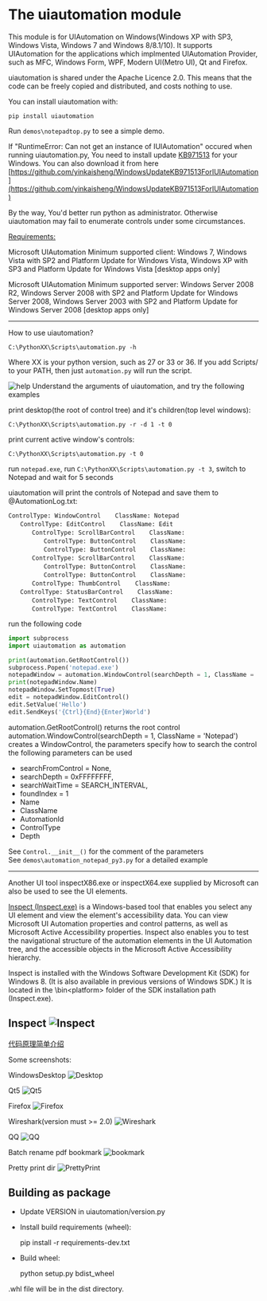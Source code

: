# The uiautomation module

This module is for UIAutomation on Windows(Windows XP with SP3, Windows Vista, Windows 7 and Windows 8/8.1/10).
It supports UIAutomation for the applications which implmented UIAutomation Provider, such as MFC, Windows Form, WPF, Modern UI(Metro UI), Qt and Firefox.

uiautomation is shared under the Apache Licence 2.0.
This means that the code can be freely copied and distributed, and costs nothing to use.

You can install uiautomation with:

    pip install uiautomation

Run `demos\notepadtop.py` to see a simple demo.

If "RuntimeError: Can not get an instance of IUIAutomation" occured when running uiautomation.py,
You need to install update [KB971513](https://support.microsoft.com/en-us/kb/971513) for your Windows.
You can also download it from here [https://github.com/yinkaisheng/WindowsUpdateKB971513ForIUIAutomation](https://github.com/yinkaisheng/WindowsUpdateKB971513ForIUIAutomation)

By the way, You'd better run python as administrator. Otherwise uiautomation may fail to enumerate controls under some circumstances.

[Requirements:](https://msdn.microsoft.com/zh-cn/library/ee671406(v=vs.85).aspx)

Microsoft UIAutomation Minimum supported client:
Windows 7, Windows Vista with SP2 and Platform Update for Windows Vista, Windows XP with SP3 and Platform Update for Windows Vista [desktop apps only]

Microsoft UIAutomation Minimum supported server:
Windows Server 2008 R2, Windows Server 2008 with SP2 and Platform Update for Windows Server 2008, Windows Server 2003 with SP2 and Platform Update for Windows Server 2008 [desktop apps only]

--------------------------------------------------------------------------------
How to use uiautomation?

    C:\PythonXX\Scripts\automation.py -h
    
Where XX is your python version, such as 27 or 33 or 36. If you add Scripts/ to your PATH,
then just `automation.py` will run the script.

![help](images/uiautomation-h.png)
Understand the arguments of uiautomation, and try the following examples

print desktop(the root of control tree) and it's children(top level windows):

    C:\PythonXX\Scripts\automation.py -r -d 1 -t 0
    
print current active window's controls:

    C:\PythonXX\Scripts\automation.py -t 0   
  
run `notepad.exe`, run `C:\PythonXX\Scripts\automation.py -t 3`, switch to Notepad and wait for 5 seconds  
  
uiautomation will print the controls of Notepad and save them to @AutomationLog.txt:  
  
    ControlType: WindowControl    ClassName: Notepad  
    　　ControlType: EditControl    ClassName: Edit  
    　　　　ControlType: ScrollBarControl    ClassName:  
    　　　　　　ControlType: ButtonControl    ClassName:  
    　　　　　　ControlType: ButtonControl    ClassName:  
    　　　　ControlType: ScrollBarControl    ClassName:  
    　　　　　　ControlType: ButtonControl    ClassName:  
    　　　　　　ControlType: ButtonControl    ClassName:  
    　　　　ControlType: ThumbControl    ClassName:  
    　　ControlType: StatusBarControl    ClassName:  
    　　　　ControlType: TextControl    ClassName:  
    　　　　ControlType: TextControl    ClassName:   

run the following code
```python
import subprocess
import uiautomation as automation

print(automation.GetRootControl())
subprocess.Popen('notepad.exe')
notepadWindow = automation.WindowControl(searchDepth = 1, ClassName = 'Notepad')
print(notepadWindow.Name)
notepadWindow.SetTopmost(True)
edit = notepadWindow.EditControl()
edit.SetValue('Hello')
edit.SendKeys('{Ctrl}{End}{Enter}World')
```

automation.GetRootControl() returns the root control  
automation.WindowControl(searchDepth = 1, ClassName = 'Notepad') creates a WindowControl, the parameters specify how to search the control  
the following parameters can be used  
* searchFromControl = None,   
* searchDepth = 0xFFFFFFFF,   
* searchWaitTime = SEARCH_INTERVAL,   
* foundIndex = 1  
* Name  
* ClassName  
* AutomationId  
* ControlType  
* Depth  

See `Control.__init__()` for the comment of the parameters  
See `demos\automation_notepad_py3.py` for a detailed example  

--------------------------------------------------------------------------------
Another UI tool inspectX86.exe or inspectX64.exe supplied by Microsoft can also be used to see the UI elements.

[Inspect (Inspect.exe)](https://msdn.microsoft.com/en-us/library/windows/desktop/dd318521%28v=vs.85%29.aspx) is a Windows-based tool that enables you select any UI element and view the element's accessibility data. You can view Microsoft UI Automation properties and control patterns, as well as Microsoft Active Accessibility properties. Inspect also enables you to test the navigational structure of the automation elements in the UI Automation tree, and the accessible objects in the Microsoft Active Accessibility hierarchy.

Inspect is installed with the Windows Software Development Kit (SDK) for Windows 8. (It is also available in previous versions of Windows SDK.) It is located in the \bin\<platform> folder of the SDK installation path (Inspect.exe).

Inspect
![Inspect](https://i-msdn.sec.s-msft.com/dynimg/IC510569.png)
--------------------------------------------------------------------------------

[代码原理简单介绍](http://www.cnblogs.com/Yinkaisheng/p/3444132.html)

Some screenshots:

WindowsDesktop
![Desktop](images/automation_desktop.png)

Qt5
![Qt5](images/automation_Qt.png)

Firefox
![Firefox](images/automation_firefox.png)

Wireshark(version must >= 2.0)
![Wireshark](images/wireshark_rtp_analyzer.png)

QQ
![QQ](images/automation_qq.png)

Batch rename pdf bookmark
![bookmark](images/rename_pdf_bookmark.gif)

Pretty print dir
![PrettyPrint](images/pretty_print_dir.png)


Building as package
-------------------

* Update VERSION in uiautomation/version.py

* Install build requirements (wheel):

    pip install -r requirements-dev.txt
    
* Build wheel:

    python setup.py bdist_wheel
    
.whl file will be in the dist directory.